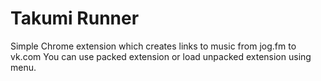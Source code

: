 # Takumi Runner
Simple Chrome extension which creates links to music from jog.fm to vk.com
You can use packed extension or load unpacked extension using menu.

